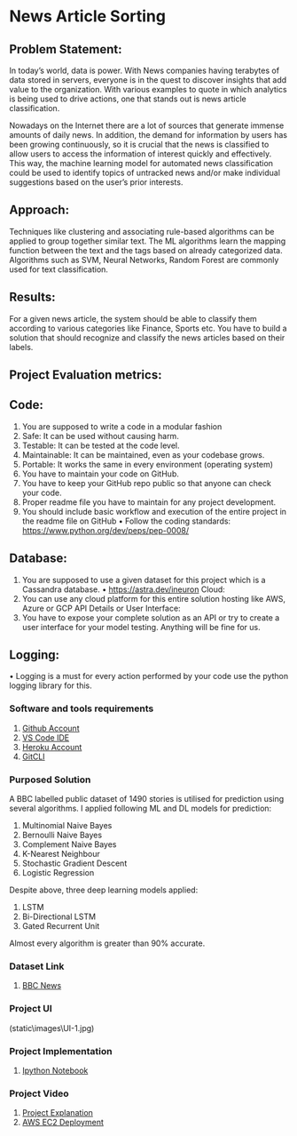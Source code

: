 # News Article Sorting
## Problem Statement:
In today’s world, data is power. With News companies having terabytes of data stored in servers, everyone is in the quest to discover insights that add value to the organization. With various examples to quote in which analytics is being used to drive actions, one that stands out is news article classification.

Nowadays on the Internet there are a lot of sources that generate immense amounts of daily news. In addition, the demand for information by users has been growing continuously, so it is crucial that the news is classified to allow users to access the information of interest quickly and effectively. This way, the machine learning model for automated news classification could be used to identify topics of untracked news and/or make individual suggestions based on the user’s prior interests.

## Approach: 
Techniques like clustering and associating rule-based algorithms can be applied to group together similar text. The ML algorithms learn the mapping function between the text and the tags based on already categorized data. Algorithms such as SVM, Neural Networks, Random Forest are commonly used for text classification.

## Results: 
For a given news article, the system should be able to classify them according to various categories like Finance, Sports etc.
You have to build a solution that should recognize and classify the news articles based on their labels.


## Project Evaluation metrics:
## Code: 
1.  You are supposed to write a code in a modular fashion 
2.  Safe: It can be used without causing harm. 
3.  Testable: It can be tested at the code level. 
4.  Maintainable: It can be maintained, even as your codebase grows. 
5.  Portable: It works the same in every environment (operating system) 
6.  You have to maintain your code on GitHub. 
7.  You have to keep your GitHub repo public so that anyone can check your code. 
8.  Proper readme file you have to maintain for any project development. 
9. You should include basic workflow and execution of the entire project in the readme file on GitHub • Follow the coding standards: https://www.python.org/dev/peps/pep-0008/


## Database:
1.  You are supposed to use a given dataset for this project which is a Cassandra database. • https://astra.dev/ineuron
Cloud:
2.  You can use any cloud platform for this entire solution hosting like AWS, Azure or GCP
API Details or User Interface:
3.  You have to expose your complete solution as an API or try to create a user interface for your model testing. Anything will be fine for us.

## Logging:
• Logging is a must for every action performed by your code use the python logging library for this.


### Software and tools requirements

1. [Github Account](https://github.com)
2. [VS Code IDE](https://code.visualstudio.com)
3. [Heroku Account](https://heroku.com)
4. [GitCLI](https://cli.github.com/)

### Purposed Solution
A BBC labelled public dataset of 1490 stories is utilised for prediction using several algorithms. I applied following ML and DL models for prediction:
1. Multinomial Naive Bayes
2. Bernoulli Naive Bayes
3. Complement Naive Bayes
4. K-Nearest Neighbour
5. Stochastic Gradient Descent
6. Logistic Regression

Despite above, three deep learning models applied:
1. LSTM
2. Bi-Directional LSTM
3. Gated Recurrent Unit

 Almost every algorithm is greater than 90% accurate.

 
 ### Dataset Link
 1. [BBC News](https://www.kaggle.com/c/learn-ai-bbc/data)

 ### Project UI
(static\images\UI-1.jpg)
 

 ### Project Implementation

 1. [Ipython Notebook](https://github.com/harmangahir/news_article_sorting_nlp/blob/9464bbb03630f9de773f586c883202e223f885ff/news_article_sorting.ipynb)

  ### Project Video

  1. [Project Explanation](https://drive.google.com/file/d/1Iz1H20Vx-r2iHYfzSsgcpwKqlDyDy8IY/view?usp=share_link)
  2. [AWS EC2 Deployment](https://drive.google.com/file/d/15VOLJJvKbItEVGbD7V_oLzAVezkCtb_d/view?usp=share_link)